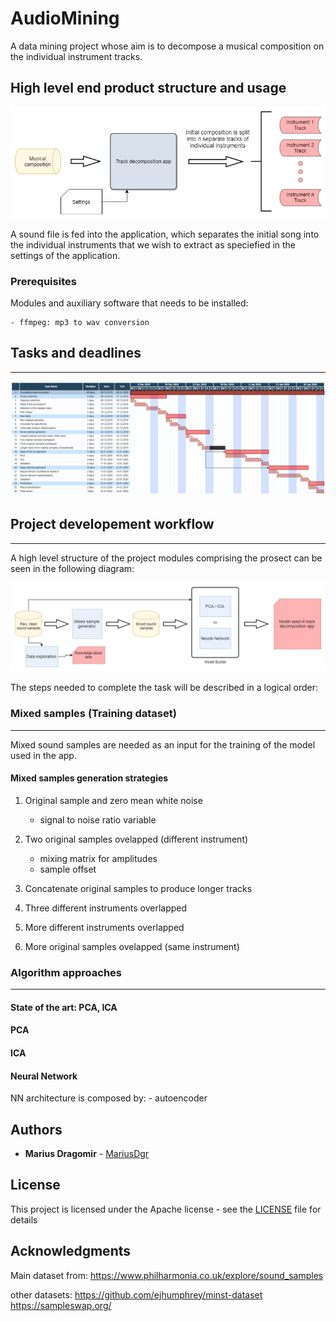 # AudioMining

A data mining project whose aim is to decompose a musical composition on the individual instrument tracks.

## High level end product structure and usage

![App Usage Diagram](./documentation/diagrams/app_objective.png)

A sound file is fed into the application, which separates the initial song into the individual instruments that we wish to extract as speciefied in the settings of the application.

### Prerequisites

Modules and auxiliary software that needs to be installed:

```
- ffmpeg: mp3 to wav conversion
```

## Tasks and deadlines
---
![Gantt Diagram](./documentation/diagrams/gantt_roadmap.png)

## Project developement workflow
---
A high level structure of the project modules comprising the prosect can be seen in the following diagram:

![Workflow](./documentation/diagrams/project_workflow.png)



The steps needed to complete the task will be described in a logical order:

<!--
    start project steps body
-->

### Mixed samples (Training dataset)
---
Mixed sound samples are needed as an input for the training of the model used in the app. 

#### Mixed samples generation strategies

1. Original sample and zero mean white noise
    - signal to noise ratio variable

2. Two original samples ovelapped (different instrument)
    - mixing matrix for amplitudes
    - sample offset

3. Concatenate original samples to produce longer tracks

4. Three different instruments overlapped

5. More different instruments overlapped

6. More original samples ovelapped (same instrument)


### Algorithm approaches
---
#### State of the art: PCA, ICA

#### PCA

#### ICA

#### Neural Network

NN architecture is composed by:
    - autoencoder

<!--
    end project steps body
-->

## Authors

* **Marius Dragomir** - [MariusDgr](https://github.com/MariusDgr)


## License

This project is licensed under the Apache license - see the [LICENSE](LICENSE) file for details

## Acknowledgments

Main dataset from: https://www.philharmonia.co.uk/explore/sound_samples

other datasets:
https://github.com/ejhumphrey/minst-dataset
https://sampleswap.org/


